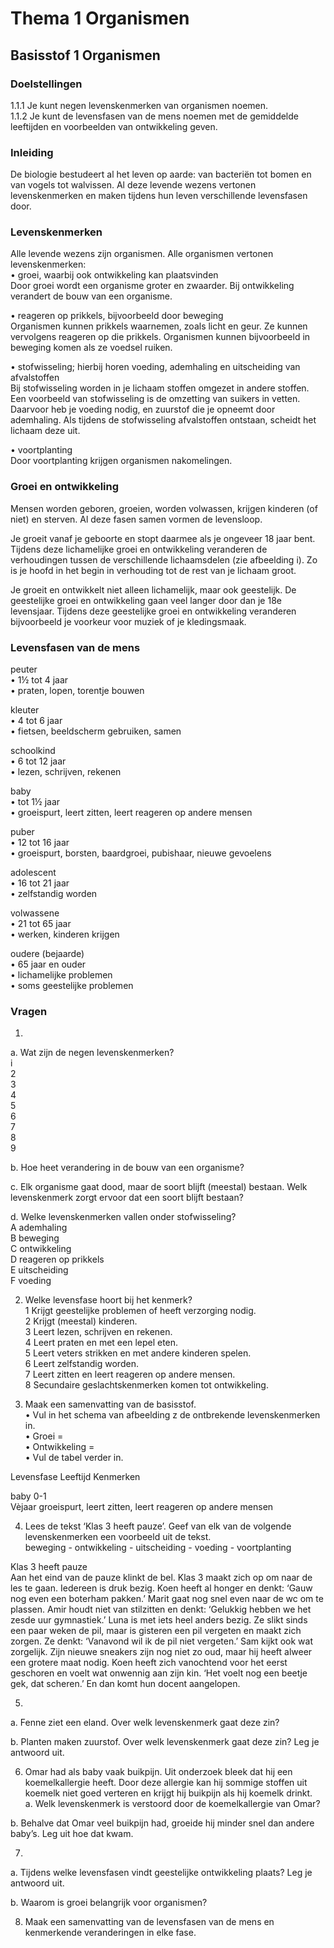 # Thema 1 Organismen

## Basisstof 1 Organismen

### Doelstellingen

1.1.1 Je kunt negen levenskenmerken van organismen noemen.  
1.1.2 Je kunt de levensfasen van de mens noemen met de gemiddelde leeftijden en voorbeelden van ontwikkeling geven.

### Inleiding

De biologie bestudeert al het leven op aarde: van bacteriën tot bomen en van vogels tot walvissen. Al deze levende wezens vertonen levenskenmerken en maken tijdens hun leven verschillende levensfasen door.

### Levenskenmerken

Alle levende wezens zijn organismen. Alle organismen vertonen levenskenmerken:  
• groei, waarbij ook ontwikkeling kan plaatsvinden  
Door groei wordt een organisme groter en zwaarder. Bij ontwikkeling verandert de bouw van een organisme.

• reageren op prikkels, bijvoorbeeld door beweging  
Organismen kunnen prikkels waarnemen, zoals licht en geur. Ze kunnen vervolgens reageren op die prikkels. Organismen kunnen bijvoorbeeld in beweging komen als ze voedsel ruiken.

• stofwisseling; hierbij horen voeding, ademhaling en uitscheiding van afvalstoffen  
Bij stofwisseling worden in je lichaam stoffen omgezet in andere stoffen. Een voorbeeld van stofwisseling is de omzetting van suikers in vetten. Daarvoor heb je voeding nodig, en zuurstof die je opneemt door ademhaling. Als tijdens de stofwisseling afvalstoffen ontstaan, scheidt het lichaam deze uit.

• voortplanting  
Door voortplanting krijgen organismen nakomelingen.

### Groei en ontwikkeling

Mensen worden geboren, groeien, worden volwassen, krijgen kinderen (of niet) en sterven. Al deze fasen samen vormen de levensloop.

Je groeit vanaf je geboorte en stopt daarmee als je ongeveer 18 jaar bent. Tijdens deze lichamelijke groei en ontwikkeling veranderen de verhoudingen tussen de verschillende lichaamsdelen (zie afbeelding i). Zo is je hoofd in het begin in verhouding tot de rest van je lichaam groot.

Je groeit en ontwikkelt niet alleen lichamelijk, maar ook geestelijk. De geestelijke groei en ontwikkeling gaan veel langer door dan je 18e levensjaar. Tijdens deze geestelijke groei en ontwikkeling veranderen bijvoorbeeld je voorkeur voor muziek of je kledingsmaak.

### Levensfasen van de mens

peuter  
• 1½ tot 4 jaar  
• praten, lopen, torentje bouwen

kleuter  
• 4 tot 6 jaar  
• fietsen, beeldscherm gebruiken, samen

schoolkind  
• 6 tot 12 jaar  
• lezen, schrijven, rekenen

baby  
• tot 1½ jaar  
• groeispurt, leert zitten, leert reageren op andere mensen

puber  
• 12 tot 16 jaar  
• groeispurt, borsten, baardgroei, pubishaar, nieuwe gevoelens

adolescent  
• 16 tot 21 jaar  
• zelfstandig worden

volwassene  
• 21 tot 65 jaar  
• werken, kinderen krijgen

oudere (bejaarde)  
• 65 jaar en ouder  
• lichamelijke problemen  
• soms geestelijke problemen

### Vragen

1.  
a. Wat zijn de negen levenskenmerken?  
i  
2  
3  
4  
5  
6  
7  
8  
9  

b. Hoe heet verandering in de bouw van een organisme?  

c. Elk organisme gaat dood, maar de soort blijft (meestal) bestaan. Welk levenskenmerk zorgt ervoor dat een soort blijft bestaan?  

d. Welke levenskenmerken vallen onder stofwisseling?  
A ademhaling  
B beweging  
C ontwikkeling  
D reageren op prikkels  
E uitscheiding  
F voeding

2. Welke levensfase hoort bij het kenmerk?  
1 Krijgt geestelijke problemen of heeft verzorging nodig.  
2 Krijgt (meestal) kinderen.  
3 Leert lezen, schrijven en rekenen.  
4 Leert praten en met een lepel eten.  
5 Leert veters strikken en met andere kinderen spelen.  
6 Leert zelfstandig worden.  
7 Leert zitten en leert reageren op andere mensen.  
8 Secundaire geslachtskenmerken komen tot ontwikkeling.

3. Maak een samenvatting van de basisstof.  
• Vul in het schema van afbeelding z de ontbrekende levenskenmerken in.  
• Groei =  
• Ontwikkeling =  
• Vul de tabel verder in.  

Levensfase Leeftijd Kenmerken

baby 0-1  
Vèjaar groeispurt, leert zitten, leert reageren op andere mensen

4. Lees de tekst ‘Klas 3 heeft pauze’. Geef van elk van de volgende levenskenmerken een voorbeeld uit de tekst.  
beweging - ontwikkeling - uitscheiding - voeding - voortplanting

Klas 3 heeft pauze  
Aan het eind van de pauze klinkt de bel. Klas 3 maakt zich op om naar de les te gaan. Iedereen is druk bezig. Koen heeft al honger en denkt: ‘Gauw nog even een boterham pakken.’ Marit gaat nog snel even naar de wc om te plassen. Amir houdt niet van stilzitten en denkt: ‘Gelukkig hebben we het zesde uur gymnastiek.’ Luna is met iets heel anders bezig. Ze slikt sinds een paar weken de pil, maar is gisteren een pil vergeten en maakt zich zorgen. Ze denkt: ‘Vanavond wil ik de pil niet vergeten.’ Sam kijkt ook wat zorgelijk. Zijn nieuwe sneakers zijn nog niet zo oud, maar hij heeft alweer een grotere maat nodig. Koen heeft zich vanochtend voor het eerst geschoren en voelt wat onwennig aan zijn kin. ‘Het voelt nog een beetje gek, dat scheren.’ En dan komt hun docent aangelopen.

5.  
a. Fenne ziet een eland. Over welk levenskenmerk gaat deze zin?  

b. Planten maken zuurstof. Over welk levenskenmerk gaat deze zin? Leg je antwoord uit.

6. Omar had als baby vaak buikpijn. Uit onderzoek bleek dat hij een koemelkallergie heeft. Door deze allergie kan hij sommige stoffen uit koemelk niet goed verteren en krijgt hij buikpijn als hij koemelk drinkt.  
a. Welk levenskenmerk is verstoord door de koemelkallergie van Omar?  

b. Behalve dat Omar veel buikpijn had, groeide hij minder snel dan andere baby’s. Leg uit hoe dat kwam.

7.  
a. Tijdens welke levensfasen vindt geestelijke ontwikkeling plaats? Leg je antwoord uit.

b. Waarom is groei belangrijk voor organismen?

8. Maak een samenvatting van de levensfasen van de mens en kenmerkende veranderingen in elke fase.